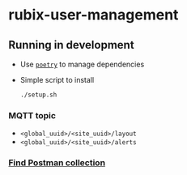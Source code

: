 # rubix-user-management

## Running in development

- Use [`poetry`](https://github.com/python-poetry/poetry) to manage dependencies
- Simple script to install

    ```bash
    ./setup.sh
    ```
  
### MQTT topic

- `<global_uuid>/<site_uuid>/layout`
- `<global_uuid>/<site_uuid>/alerts`

### [Find Postman collection](https://www.getpostman.com/collections/9e18cddf568f0a57fbaa)